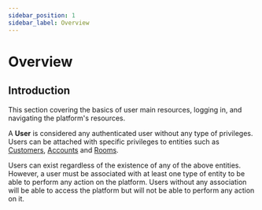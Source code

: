 ```yaml
---
sidebar_position: 1
sidebar_label: Overview
---
```


# Overview

## Introduction

This section covering the basics of user main resources, logging in, and navigating the platform's resources.

A **User** is considered any authenticated user without any type of privileges. Users can be attached with specific privileges to entities such as [Customers](/docs/getting-started#customers), [Accounts](/docs/getting-started#accounts) and [Rooms](/docs/getting-started#rooms).

Users can exist regardless of the existence of any of the above entities. However, a user must be associated with at least one type of entity to be able to perform any action on the platform. Users without any association will be able to access the platform but will not be able to perform any action on it.